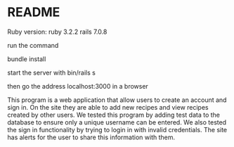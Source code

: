 # README

Ruby version:
ruby 3.2.2
rails 7.0.8

run the command

bundle install

start the server with bin/rails s

then go the address localhost:3000 in a browser


This program is a web application that allow users to create an account and sign in. On the site they are able to add new recipes and view recipes created by other users. We tested this program by adding test
data to the database to ensure only a unique username can be entered. We also tested the sign in functionality by trying to login in with invalid credentials. The site has alerts for the user to share this 
information with them.
